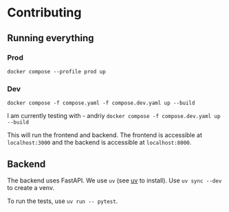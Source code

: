 # Contributing

## Running everything

### Prod
`docker compose --profile prod up`

### Dev
`docker compose -f compose.yaml -f compose.dev.yaml up --build`

I am currently testing with - andriy
`docker compose -f compose.dev.yaml up --build`

This will run the frontend and backend. The frontend is accessible at
`localhost:3000` and the backend is accessible at `localhost:8000`.

## Backend

The backend uses FastAPI. We use `uv` (see [uv](https://docs.astral.sh/uv/) to
install). Use `uv sync --dev` to create a venv.

To run the tests, use `uv run -- pytest`.
